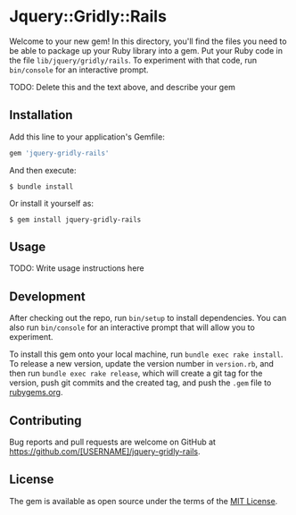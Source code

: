 # Jquery::Gridly::Rails

Welcome to your new gem! In this directory, you'll find the files you need to be able to package up your Ruby library into a gem. Put your Ruby code in the file `lib/jquery/gridly/rails`. To experiment with that code, run `bin/console` for an interactive prompt.

TODO: Delete this and the text above, and describe your gem

## Installation

Add this line to your application's Gemfile:

```ruby
gem 'jquery-gridly-rails'
```

And then execute:

    $ bundle install

Or install it yourself as:

    $ gem install jquery-gridly-rails

## Usage

TODO: Write usage instructions here

## Development

After checking out the repo, run `bin/setup` to install dependencies. You can also run `bin/console` for an interactive prompt that will allow you to experiment.

To install this gem onto your local machine, run `bundle exec rake install`. To release a new version, update the version number in `version.rb`, and then run `bundle exec rake release`, which will create a git tag for the version, push git commits and the created tag, and push the `.gem` file to [rubygems.org](https://rubygems.org).

## Contributing

Bug reports and pull requests are welcome on GitHub at https://github.com/[USERNAME]/jquery-gridly-rails.

## License

The gem is available as open source under the terms of the [MIT License](https://opensource.org/licenses/MIT).
